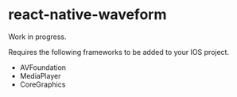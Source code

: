 # react-native-waveform

Work in progress.

Requires the following frameworks to be added to your IOS project.

- AVFoundation
- MediaPlayer
- CoreGraphics
